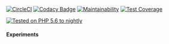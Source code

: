 [![CircleCI](https://circleci.com/gh/ianlessa/ecf-experiments.svg?style=svg)](https://circleci.com/gh/ianlessa/ecf-experiments)
[![Codacy Badge](https://api.codacy.com/project/badge/Grade/f98c894a10374db886c87ecb653c92bd)](https://www.codacy.com/app/ian.lessa/ecf-experiments?utm_source=github.com&amp;utm_medium=referral&amp;utm_content=ianlessa/ecf-experiments&amp;utm_campaign=Badge_Grade)
[![Maintainability](https://api.codeclimate.com/v1/badges/199f4b77170b54cb7e58/maintainability)](https://codeclimate.com/github/ianlessa/ecf-experiments/maintainability) 
[![Test Coverage](https://api.codeclimate.com/v1/badges/199f4b77170b54cb7e58/test_coverage)](https://codeclimate.com/github/ianlessa/ecf-experiments/test_coverage) 

[![Tested on PHP 5.6 to nightly](https://img.shields.io/badge/tested%20on-PHP%205.6%20|%207.0%20|%207.1%20|%207.2%20|%20hhvm%20|%20nightly-brightgreen.svg?maxAge=2419200)](https://travis-ci.com/ianlessa/ecf-experiments)

#### Experiments
